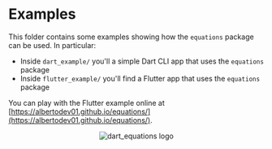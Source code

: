 # Examples

This folder contains some examples showing how the `equations` package can be used. In particular:

  - Inside `dart_example/` you'll a simple Dart CLI app that uses the `equations` package
  - Inside `flutter_example/` you'll find a Flutter app that uses the `equations` package

You can play with the Flutter example online at [https://albertodev01.github.io/equations/](https://albertodev01.github.io/equations/).

<p align="center">
<img src="https://raw.githubusercontent.com/albertodev01/equations/master/example/flutter_example/static/web_preview.png" alt="dart_equations logo" />
</p>
